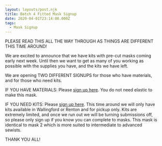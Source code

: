 ```yaml
---
layout: layouts/post.njk
title: Batch 4 Fitted Mask Signup
date: 2020-04-01T23:14:00.000Z
tags:
  - Mask Signup
---
```

PLEASE READ THIS ALL THE WAY THROUGH AS THINGS ARE DIFFERENT THIS TIME AROUND!

We are excited to announce that we have kits with pre-cut masks coming early next week. Until then we want to get as many of you working as possible with the supplies you have, and the kits we have left.

We are opening TWO DIFFERENT SIGNUPS for those who have materials, and for those who need kits.

IF YOU HAVE MATERIALS: Please [sign up here](https://forms.gle/Cez5va62HKSUsZKt5). You do not need elastic to make this mask.

IF YOU NEED KITS: Please [sign up here](https://forms.gle/QqZhHGgdxB5ug5uY8). This time around we will only have kits available in Wallingford or Renton and for pickup only. Kits are extremely limited, and once we run out we will be turning submissions off, so please only sign up if you know you can complete to masks. This mask is identical to mask 2 which is more suited to intermediate to advanced sewists.

THANK YOU ALL!